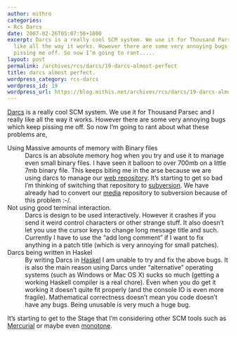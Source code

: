 ```yaml
---
author: mithro
categories:
- Rcs Darcs
date: 2007-02-26T05:07:56+1000
excerpt: Darcs is a really cool SCM system. We use it for Thousand Parsec and I really
  like all the way it works. However there are some very annoying bugs which keep
  pissing me off. So now I’m going to rant.....
layout: post
permalink: /archives/rcs/darcs/19-darcs-almost-perfect
title: darcs almost perfect.
wordpress_category: rcs-darcs
wordpress_id: 19
wordpress_url: https://blog.mithis.net/archives/rcs/darcs/19-darcs-almost-perfect
---
```


<div >
<p><a href="http://darcs.net/">Darcs</a> is a really cool SCM system. We use it for Thousand Parsec and I really like all the way it works. However there are some very annoying bugs which keep pissing me off. So now I’m going to rant about what these problems are,</p>
<dl>
<dt>Using Massive amounts of memory with Binary files</dt>
<dd>Darcs is an absolute memory hog when you try and use it to manage even small binary files. I have seen it balloon to over 700mb on a little 7mb binary file. This keeps biting me in the arse because we are using darcs to manage our <a href="http://darcs.thousandparsec.net/darcsweb/darcsweb.cgi?r=web;a=summary">web repository</a>. It’s starting to get so bad I’m thinking of switching that repository to <a href="http://subversion.tigris.org/">subversion</a>. We have already had to convert our <a href="http://www.thousandparsec.net/svn/media/">media</a> repository to subversion because of this problem :-/.</dd>
<dt>Not using good terminal interaction.</dt>
<dd>Darcs is design to be used interactively. However it crashes if you send it weird control characters or other strange stuff. It also doesn’t let you use the cursor keys to change long message title and such. Currently I have to use the “add long comment” if I want to fix anything in a patch title (which is very annoying for small patches).</dd>
<dt>Darcs being written in Haskel</dt>
<dd>By writing Darcs in <a href="http://www.haskell.org/haskellwiki/Haskell">Haskel</a> I am unable to try and fix the above bugs. It is also the main reason using Darcs under “alternative” operating systems (such as Windows or Mac OS X) sucks so much (getting a working Haskell compiler is a real chore). Even when you do get it working it doesn’t quite fit properly (and the console IO is even more fragile). Mathematical correctness doesn’t mean you code doesn’t have any bugs. Being unusable is very much a huge bug.</dd>
</dl>
<p>It’s starting to get to the Stage that I’m considering other SCM tools such as <a href="http://www.selenic.com/mercurial/wiki/">Mercurial</a> or maybe even <a href="http://monotone.ca/">monotone</a>.</p>
</div>